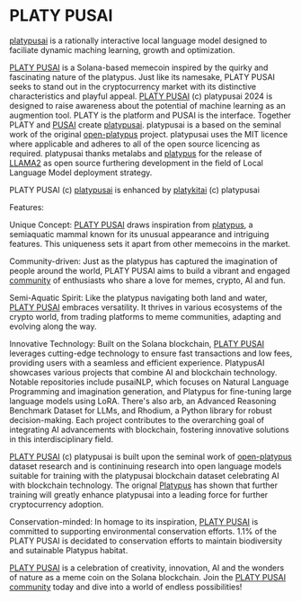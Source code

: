 # PLATY PUSAI

<a href="https://huggingface.co/platypusai">platypusai</a> is a rationally interactive local language model designed to faciliate dynamic maching learning, growth and optimization.

<a href="https://raydium.io/swap/?inputCurrency=sol&outputCurrency=Joxg59odwJ9AdWkRzj4w4FqFmGMnbWtozhBjb5oQeq6">PLATY PUSAI</a> is a Solana-based memecoin inspired by the quirky and fascinating nature of the platypus. Just like its namesake, PLATY PUSAI seeks to stand out in the cryptocurrency market with its distinctive characteristics and playful appeal. <a href="https://raydium.io/swap/?inputCurrency=sol&outputCurrency=Joxg59odwJ9AdWkRzj4w4FqFmGMnbWtozhBjb5oQeq6">PLATY PUSAI</a> (c) platypusai 2024 is designed to raise awareness about the potential of machine learning as an augmention tool. PLATY is the platform and PUSAI is the interface. Together PLATY and <a href="https://huggingface.co/pusai">PUSAI</a> create <a href="https://huggingface.co/platypusai">platypusai</a>. platypusai is a based on the seminal work of the original <a href="https://paperswithcode.com/dataset/open-platypus">open-platypus</a> project. platypusai uses the MIT licence where applicable and adheres to all of the open source licencing as required. platypusai thanks metalabs and <a href="https://github.com/arielnlee/Platypus">platypus</a> for the release of <a href="https://llama.meta.com/">LLAMA2</a> as open source furthering development in the field of Local Language Model deployment strategy.<br />

PLATY PUSAI (c) <a href="https://huggingface.co/platypusai">platypusai</a> is enhanced by <a href="https://github.com/platykitai">platykitai</a> (c) platypusai

Features:

Unique Concept: [PLATY PUSAI](https://raydium.io/swap/?inputCurrency=sol&outputCurrency=Joxg59odwJ9AdWkRzj4w4FqFmGMnbWtozhBjb5oQeq6) draws inspiration from <a href="https://arxiv.org/abs/2308.07317">platypus</a>, a semiaquatic mammal known for its unusual appearance and intriguing features. This uniqueness sets it apart from other memecoins in the market.

Community-driven: Just as the platypus has captured the imagination of people around the world, PLATY PUSAI aims to build a vibrant and engaged <a href="https://t.me/platpsai">community</a> of enthusiasts who share a love for memes, crypto, AI and fun.

Semi-Aquatic Spirit: Like the platypus navigating both land and water, <a href="https://raydium.io/swap/?inputCurrency=sol&outputCurrency=Joxg59odwJ9AdWkRzj4w4FqFmGMnbWtozhBjb5oQeq6">PLATY PUSAI</a> embraces versatility. It thrives in various ecosystems of the crypto world, from trading platforms to meme communities, adapting and evolving along the way.

Innovative Technology: Built on the Solana blockchain, <a href="https://raydium.io/swap/?inputCurrency=sol&outputCurrency=Joxg59odwJ9AdWkRzj4w4FqFmGMnbWtozhBjb5oQeq6">PLATY PUSAI</a> leverages cutting-edge technology to ensure fast transactions and low fees, providing users with a seamless and efficient experience. PlatypusAI showcases various projects that combine AI and blockchain technology. Notable repositories include pusaiNLP, which focuses on Natural Language Programming and imagination generation, and Platypus for fine-tuning large language models using LoRA. There's also arb, an Advanced Reasoning Benchmark Dataset for LLMs, and Rhodium, a Python library for robust decision-making. Each project contributes to the overarching goal of integrating AI advancements with blockchain, fostering innovative solutions in this interdisciplinary field.

<a href="https://raydium.io/swap/?inputCurrency=sol&outputCurrency=Joxg59odwJ9AdWkRzj4w4FqFmGMnbWtozhBjb5oQeq6">PLATY PUSAI</a> (c) platypusai is built upon the seminal work of <a href="https://huggingface.co/datasets/garage-bAInd/Open-Platypus">open-platypus</a> dataset research and is contininuing research into open language models suitable for training with the platypusai blockchain dataset celebrating AI with blockchain technology. The orignal <a href="https://arxiv.org/abs/2308.07317">Platypus</a> has shown that further training will greatly enhance platypusai into a leading force for further cryptocurrency adoption.  

Conservation-minded: In homage to its inspiration, <a href="https://raydium.io/swap/?inputCurrency=sol&outputCurrency=Joxg59odwJ9AdWkRzj4w4FqFmGMnbWtozhBjb5oQeq6">PLATY PUSAI</a> is committed to supporting environmental conservation efforts. 1.1% of the PLATY PUSAI is decidated to conservation efforts to maintain biodiversity and sutainable Platypus habitat.

<a href="https://raydium.io/swap/?inputCurrency=sol&outputCurrency=Joxg59odwJ9AdWkRzj4w4FqFmGMnbWtozhBjb5oQeq6">PLATY PUSAI</a> is a celebration of creativity, innovation, AI and the wonders of nature as a meme coin on the Solana blockchain. Join the <a href="https://raydium.io/swap/?inputCurrency=sol&outputCurrency=Joxg59odwJ9AdWkRzj4w4FqFmGMnbWtozhBjb5oQeq6">PLATY PUSAI</a> <a href="https://t.me/platpsai">community</a> today and dive into a world of endless possibilities!
